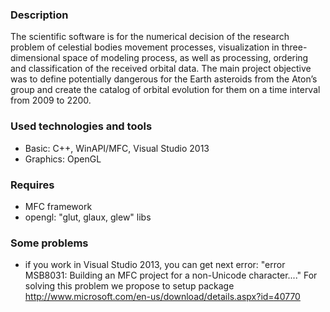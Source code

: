### Description ###
The scientific software is for the numerical decision of the research problem of celestial bodies movement processes, visualization in three-dimensional space of modeling process, as well as processing, ordering and classification of the received orbital data.
The main project objective was to define potentially dangerous for the Earth asteroids from the Aton’s group and create the catalog of orbital evolution for them on a time interval from 2009 to 2200.

### Used technologies and tools ###
* Basic: C++, WinAPI/MFC, Visual Studio 2013
* Graphics: OpenGL

### Requires ###
* MFC framework
* opengl: "glut, glaux, glew" libs

### Some problems ###
- if you work in Visual Studio 2013, you can get next error: "error MSB8031: Building an MFC project for a non-Unicode character...."
  For solving this problem we propose to setup package http://www.microsoft.com/en-us/download/details.aspx?id=40770